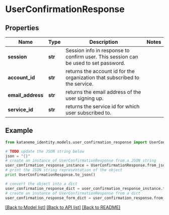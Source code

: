 # UserConfirmationResponse


## Properties
Name | Type | Description | Notes
------------ | ------------- | ------------- | -------------
**session** | **str** | Session info in response to confirm user. This session can be used to set password. | 
**account_id** | **str** | returns the account id for the organization that subscribed to the service. | 
**email_address** | **str** | returns the email address of the user signing up. | 
**service_id** | **str** | returns the service id for which user subscribed to. | 

## Example

```python
from katanemo_identity.models.user_confirmation_response import UserConfirmationResponse

# TODO update the JSON string below
json = "{}"
# create an instance of UserConfirmationResponse from a JSON string
user_confirmation_response_instance = UserConfirmationResponse.from_json(json)
# print the JSON string representation of the object
print UserConfirmationResponse.to_json()

# convert the object into a dict
user_confirmation_response_dict = user_confirmation_response_instance.to_dict()
# create an instance of UserConfirmationResponse from a dict
user_confirmation_response_form_dict = user_confirmation_response.from_dict(user_confirmation_response_dict)
```
[[Back to Model list]](../README.md#documentation-for-models) [[Back to API list]](../README.md#documentation-for-api-endpoints) [[Back to README]](../README.md)


